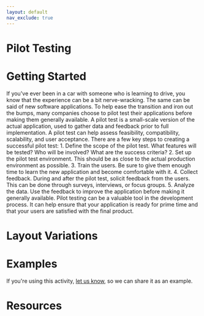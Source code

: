 ```yaml
---
layout: default
nav_exclude: true
---
```


# Pilot Testing

# Getting Started

If you've ever been in a car with someone who is learning to drive, you know that the experience can be a bit nerve-wracking. The same can be said of new software applications. To help ease the transition and iron out the bumps, many companies choose to pilot test their applications before making them generally available. A pilot test is a small-scale version of the actual application, used to gather data and feedback prior to full implementation. A pilot test can help assess feasibility, compatibility, scalability, and user acceptance. There are a few key steps to creating a successful pilot test: 1. Define the scope of the pilot test. What features will be tested? Who will be involved? What are the success criteria? 2. Set up the pilot test environment. This should be as close to the actual production environment as possible. 3. Train the users. Be sure to give them enough time to learn the new application and become comfortable with it. 4. Collect feedback. During and after the pilot test, solicit feedback from the users. This can be done through surveys, interviews, or focus groups. 5. Analyze the data. Use the feedback to improve the application before making it generally available. Pilot testing can be a valuable tool in the development process. It can help ensure that your application is ready for prime time and that your users are satisfied with the final product.

# Layout Variations
# Examples
If you're using this activity, [let us know](https://github.com/Standards-and-Practices/structured-rapid-development/issues/new?assignees=&labels=documentation&template=example-submission.md&title=Example+of+%5Byour+pattern+here%5D), so we can share it as an example.
# Resources